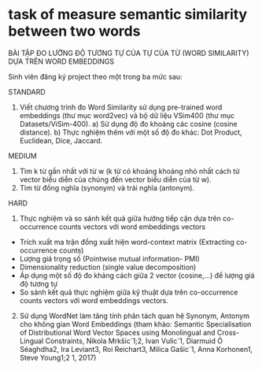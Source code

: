 # task of measure semantic similarity between two words

BÀI TẬP ĐO LƯỜNG ĐỘ TƯƠNG TỰ CỦA TỰ CỦA TỪ (WORD SIMILARITY) DỰA TRÊN WORD EMBEDDINGS

Sinh viên đăng ký project theo một trong ba mức sau:

STANDARD
1. Viết chương trình đo Word Similarity sử dụng pre-trained word embeddings (thư mục word2vec) và bộ dữ liệu VSim400 (thư mục Datasets/ViSim-400). 
a) Sử dụng độ đo khoảng các cosine (cosine distance).
b) Thực nghiệm thêm với một số độ đo khác: Dot	Product, Euclidean, Dice, Jaccard.

MEDIUM
1. Tìm k từ gần nhất với từ w (k từ có khoảng khoảng nhỏ nhất cách từ vector biểu diễn của chúng đến vector biểu diễn của từ w).
2. Tìm từ đồng nghĩa (synonym) và trái nghĩa (antonym).

HARD
1. Thực nghiệm và so sánh kết quả giữa hướng tiếp cận dựa trên co-occurrence counts vectors với word embeddings vectors
 + Trích xuất ma trận đồng xuất hiện word-context matrix (Extracting co-occurrence counts)
 + Lượng giá trọng số (Pointwise mutual information- PMI)
 + Dimensionality reduction (single value decomposition)
 + Áp dụng một số độ đo khảng cách giữa 2 vector (cosine,...) để lượng giá độ tương tự
 + So sánh kết quả thực nghiệm giữa kỹ thuật dựa trên co-occurrence counts vectors với word embeddings vectors.
 
 2. Sử dụng WordNet làm tăng tính phân tách quan hệ Synonym, Antonym cho không gian Word Embeddings (tham khảo: Semantic Specialisation of Distributional Word Vector Spaces using
Monolingual and Cross-Lingual Constraints, Nikola Mrkšic´1;2, Ivan Vulic´1, Diarmuid Ó Séaghdha2, Ira Leviant3, Roi Reichart3, Milica Gašic´1, Anna Korhonen1, Steve Young1;2
1, 2017)



